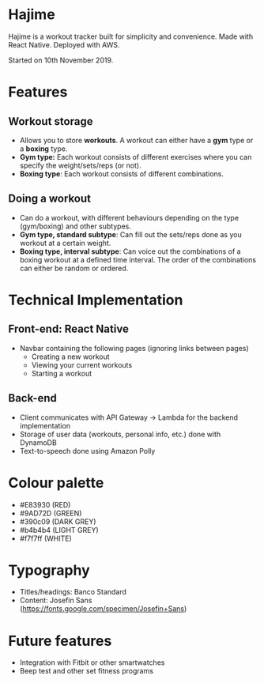 # Hajime
Hajime is a workout tracker built for simplicity and convenience. Made with React Native. Deployed with AWS.

Started on 10th November 2019.

# Features
## Workout storage
- Allows you to store **workouts**. A workout can either have a **gym** type or a **boxing** type.
- **Gym type:** Each workout consists of different exercises where you can specify the weight/sets/reps (or not).
- **Boxing type**: Each workout consists of different combinations.

## Doing a workout
- Can do a workout, with different behaviours depending on the type (gym/boxing) and other subtypes.
- **Gym type, standard subtype**: Can fill out the sets/reps done as you workout at a certain weight.
- **Boxing type, interval subtype**: Can voice out the combinations of a boxing workout at a defined time interval. The order of the combinations can either be random or ordered.

# Technical Implementation
## Front-end: React Native
- Navbar containing the following pages (ignoring links between pages)
  - Creating a new workout
  - Viewing your current workouts
  - Starting a workout 
  

## Back-end
- Client communicates with API Gateway -> Lambda for the backend implementation
- Storage of user data (workouts, personal info, etc.) done with DynamoDB
- Text-to-speech done using Amazon Polly

# Colour palette
- #E83930 (RED)
- #9AD72D (GREEN)
- #390c09 (DARK GREY)
- #b4b4b4 (LIGHT GREY)
- #f7f7ff (WHITE)

# Typography
- Titles/headings: Banco Standard 
- Content: Josefin Sans (https://fonts.google.com/specimen/Josefin+Sans)

# Future features
- Integration with Fitbit or other smartwatches
- Beep test and other set fitness programs
